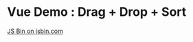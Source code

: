 # Vue Demo : Drag + Drop + Sort
<a class="jsbin-embed" href="http://jsbin.com/gupebi/embed?html,js,output">JS Bin on jsbin.com</a><script src="http://static.jsbin.com/js/embed.min.js?3.40.2"></script>
